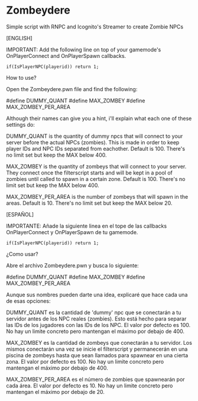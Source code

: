 # Zombeydere
Simple script with RNPC and Icognito's Streamer to create Zombie NPCs

[ENGLISH]

IMPORTANT: Add the following line on top of your gamemode's OnPlayerConnect and OnPlayerSpawn callbacks.

`if(IsPlayerNPC(playerid)) return 1;`

How to use?

Open the Zombeydere.pwn file and find the following:

#define DUMMY_QUANT
#define MAX_ZOMBEY
#define MAX_ZOMBEY_PER_AREA

Although their names can give you a hint, i'll explain what each one of these settings do:

DUMMY_QUANT is the quantity of dummy npcs that will connect to your server before the actual NPCs (zombies). This is made in order to keep player IDs and NPC IDs separated from eachother. Default is 100. There's no limit set but keep the MAX below 400.

MAX_ZOMBEY is the quantity of zombeys that will connect to your server. They connect once the filterscript starts and will be kept in a pool of zombies until called to spawn in a certain zone. Default is 100. There's no limit set but keep the MAX below 400.

MAX_ZOMBEY_PER_AREA is the number of zombeys that will spawn in the areas. Default is 10. There's no limit set but keep the MAX below 20.

[ESPAÑOL]

IMPORTANTE: Añade la siguiente linea en el tope de las callbacks OnPlayerConnect y OnPlayerSpawn de tu gamemode.

`if(IsPlayerNPC(playerid)) return 1;`

¿Como usar?

Abre el archivo Zombeydere.pwn y busca lo siguiente:

#define DUMMY_QUANT
#define MAX_ZOMBEY
#define MAX_ZOMBEY_PER_AREA

Aunque sus nombres pueden darte una idea, explicaré que hace cada una de esas opciones:

DUMMY_QUANT es la cantidad de 'dummy' npc que se conectarán a tu servidor antes de los NPC reales (zombies). Esto está hecho para separar las IDs de los jugadores con las IDs de los NPC. El valor por defecto es 100. No hay un limite concreto pero mantengan el máximo por debajo de 400.

MAX_ZOMBEY es la cantidad de zombeys que conectarán a tu servidor. Los mismos conectarán una vez se inicie el filterscript y permanecerán en una piscina de zombeys hasta que sean llamados para spawnear en una cierta zona. El valor por defecto es 100. No hay un limite concreto pero mantengan el máximo por debajo de 400.

MAX_ZOMBEY_PER_AREA es el número de zombies que spawnearán por cada área. El valor por defecto es 10. No hay un limite concreto pero mantengan el máximo por debajo de 20.
